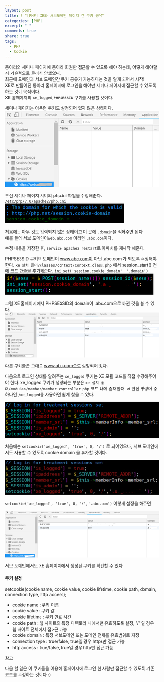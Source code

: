 ```yaml
---
layout: post
title: ! "[PHP] XE와 서브도메인 페이지 간 쿠키 공유"
categories: [PHP]
excerpt: " "
comments: true
share: true
tags:
  - PHP
  - Cookie
---
```


동아리의 세미나 페이지에 동아리 회원만 접근할 수 있도록 해야 하는데, 어떻게 해야할 지 기술적으로 몰라서 안했었다.<br>
최근에 도메인과 서브 도메인간 쿠키 공유가 가능하다는 것을 알게 되어서 시작!<br>
XE로 만들어진 동아리 홈페이지에 로그인을 해야만 세미나 페이지에 접근할 수 있도록 하는 것이 목적이다.<br>
XE 홈페이지의 `xe_logged`,`PHPSESSID` 쿠키를 사용할 것이다.<br>

세미나 페이지는 아무런 쿠키도 설정되어 있지 않은 상태이다.
![](/assets/posts/php/prev_cookie.png)

우선 세미나 페이지 서버의 php.ini 파일을 수정해준다.<br>
`/etc/php/7.0/apache2/php.ini`<br>
![](/assets/posts/php/phpini.png)

처음에는 아무 것도 입력되지 않은 상태이고 이 곳에
`.domain`을 적어주면 된다.<br>
예를 들어 서브 도메인이`web.abc.com` 이라면 `.abc.com`이다.

수정 내용을 저장한 후, `service apache2 restart`로 아파치를 재시작 해준다.


PHPSESSID 쿠키의 도메인이 www.abc.com이 아닌 .abc.com 가 되도록 수정해야 한다.
`xe 설치 폴더/classes/context/Context.class.php` 에서 session_start() 전에 코드 한줄을 추가해준다.
`ini_set('session.cookie_domain', '.domain')`
![](/assets/posts/php/phpsessid.png)

그럼 XE 홈페이지에서 PHPSESSID의 domain이 .abc.com으로 바뀐 것을 볼 수 있다.
![](/assets/posts/php/home_cookie.png)

다른 쿠키들은 그대로 www.abc.com으로 설정되어 있다.

다음으로 로그인 상태를 알려주는 `xe_logged` 쿠키는 XE 모듈 코드를 직접 수정해주어야 한다.
xe_logged 쿠키가 생성되는 부분은 `xe 설치 폴더/modules/member/member.controller.php` 코드 내에 존재한다.
vi 편집 명령어 중 하나인 `/xe_logged`를 사용하면 쉽게 찾을 수 있다.

![](/assets/posts/php/xe_logged.png)

처음에는 `setcookie('xe_logged', 'true', 0, '/')` 로 되어있으나, 서브 도메인에서도 사용할 수 있도록 cookie domain 을 추가할 것이다.

![](/assets/posts/php/xe_logged_domain2.png)

`setcookie('xe_logged', 'true', 0, '/','.abc.com')` 이렇게 설정을 해주면

![](/assets/posts/php/next_cookie.png)

서브 도메인에서도 XE 홈페이지에서 생성된 쿠키를 확인할 수 있다.

#### 쿠키 설정
setcookie(cookie name, cookie value, cookie lifetime, cookie path, domain, connection type, http access);

- cookie name : 쿠키 이름
- cookie value : 쿠키 값
- cookie lifetime : 쿠키 만료 시간
- cookie path : 웹 사이트의 특정 디렉토리 내에서만 유효하도록 설정, '/' 일 경우 웹 사이트 전체에서 접>근 가능
- cookie domain : 특정 서브도메인 또는 도메인 전체를 유효범위로 지정
- connection type : true/false, true일 경우 https만 접근 가능
- http access : true/false, true일 경우 http만 접근 가능

[참고](http://jinolog.com/programming/etc/2011/11/13/sharing-cookies-across-multiple-domains.html)


다음 할 일은 이 쿠키들을 이용해 홈페이지에 로그인 한 사람만 접근할 수 있도록
기존 코드를 수정하는 것이다 :)
